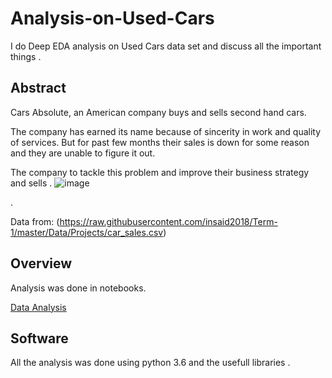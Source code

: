 # Analysis-on-Used-Cars
I do Deep EDA analysis on  Used Cars data set and discuss all the important things . 
## Abstract
 
Cars Absolute, an American company buys and sells second hand cars.


The company has earned its name because of sincerity in work and quality of services. But for past few months their sales is down for some reason and they are unable to figure it out.



The company to tackle this problem and improve their business strategy and sells .
![image](https://user-images.githubusercontent.com/114226899/214508474-5ac2a13d-645d-4aa1-86c2-e619427690ac.png)

.

Data from: (https://raw.githubusercontent.com/insaid2018/Term-1/master/Data/Projects/car_sales.csv)


## Overview

Analysis was done in notebooks.

 [Data Analysis](https://github.com/Notorious0/Analysis-on-Used-Cars/blob/main/Analysis%20on%20Used%20Cars.ipynb)


## Software

All the analysis was done using python 3.6 and the usefull libraries .
